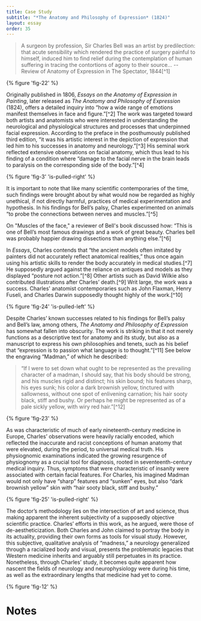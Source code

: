 ```yaml
---
title: Case Study
subtitle: "*The Anatomy and Philosophy of Expression* (1824)"
layout: essay
order: 35
---
```

>A surgeon by profession, Sir Charles Bell was an artist by predilection: that acute sensibility which rendered the practice of surgery painful to himself, induced him to find relief during the contemplation of human suffering in tracing the contortions of agony to their source…
-- Review of Anatomy of Expression in The Spectator, 1844[^1]

{% figure 'fig-22' %}

Originally published in 1806, *Essays on the Anatomy of Expression in Painting*, later released as *The Anatomy and Philosophy of Expression* (1824), offers a detailed inquiry into “how a wide range of emotions manifest themselves in face and figure.”[^2] The work was targeted toward both artists and anatomists who were interested in understanding the neurological and physiological structures and processes that underpinned facial expression. According to the preface in the posthumously published third edition, “it was his artistic interest in the depiction of expression that led him to his successes in anatomy and neurology.”[^3] His seminal work reflected extensive observations on facial anatomy, which thus lead to his finding of a condition where “damage to the facial nerve in the brain leads to paralysis on the corresponding side of the body.”[^4]

{% figure 'fig-3' 'is-pulled-right' %}

It is important to note that like many scientific contemporaries of the time, such findings were brought about by what would now be regarded as highly unethical, if not directly harmful, practices of medical experimentation and hypothesis. In his findings for Bell’s palsy, Charles experimented on animals “to probe the connections between nerves and muscles.”[^5]

On "Muscles of the face," a reviewer of Bell's book discussed how: “This is one of Bell’s most famous drawings and a work of great beauty. Charles bell was probably happier drawing dissections than anything else.”[^6]

In *Essays*, Charles contends that “the ancient models often imitated by painters did not accurately reflect anatomical realities,” thus once again using his artistic skills to render the body accurately in medical studies.[^7] He supposedly argued against the reliance on antiques and models as they displayed “posture not action.”[^8] Other artists such as David Wilkie also contributed illustrations after Charles’ death.[^9] Writ large, the work was a success. Charles' anatomist contemporaries such as John Flaxman, Henry Fuseli, and Charles Darwin supposedly thought highly of the work.[^10]

{% figure 'fig-24' 'is-pulled-left' %}

Despite Charles’ known successes related to his findings for Bell’s palsy and Bell’s law, among others, *The Anatomy and Philosophy of Expression* has somewhat fallen into obscurity. The work is striking in that it not merely functions as a descriptive text for anatomy and its study, but also as a manuscript to express his own philosophies and tenets, such as his belief that “expression is to passion what language is to thought.”[^11] See below the engraving “Madman,” of which he described:

>“If I were to set down what ought to be represented as the prevailing character of a madman, I should say, that his body should be strong, and his muscles rigid and distinct; his skin bound; his features sharp, his eyes sunk; his color a dark brownish yellow, tinctured with sallowness, without one spot of enlivening carnation; his hair sooty black, stiff and bushy. Or perhaps he might be represented as of a pale sickly yellow, with wiry red hair.”[^12]

{% figure 'fig-23' %}

As was characteristic of much of early nineteenth-century medicine in Europe, Charles’ observations were heavily racially encoded, which reflected the inaccurate and racist conceptions of human anatomy that were elevated, during the period, to universal medical truth. His physiognomic examinations indicated the growing resurgence of physiognomy as a crucial tool for diagnosis, rooted in seventeenth-century medical inquiry. Thus, symptoms that were characteristic of insanity were associated with certain facial features. For Charles, his imagined Madman would not only have “sharp” features and “sunken” eyes, but also “dark brownish yellow” skin with “hair sooty black, stiff and bushy.”

{% figure 'fig-25' 'is-pulled-right' %}

The doctor’s methodology lies on the intersection of art and science, thus making apparent the inherent subjectivity of a supposedly objective scientific practice. Charles’ efforts in this work, as he argued, were those of de-aestheticization. Both Charles and John claimed to portray the body in its actuality, providing their own forms as tools for visual study. However, this subjective, qualitative analysis of “madness,” a neurology generalized through a racialized body and visual, presents the problematic legacies that Western medicine inherits and arguably still perpetuates in its practice. Nonetheless, through Charles’ study, it becomes quite apparent how nascent the fields of neurology and neurophysiology were during his time, as well as the extraordinary lengths that medicine had yet to come.

{% figure 'fig-12' %}

# Notes

[^28]: "Sir Charles Bell's *Anatomy of Expression* (Book Review)."
[^29]: Anderson, *The Art of Medicine*, 219.
[^30]: Neher, “Sir Charles Bell and the Anatomy of Expression,” 59.
[^31]: Ibid.
[^32]: Ibid.
[^33]: Loudon, “Sir Charles Bell and the Anatomy of Expression,” 1794.
[^34]: Garner, Anne. “Charles Bell: Artistry and Anatomy.”
[^35]: Loudon, “Sir Charles Bell and the Anatomy of Expression,” 1795.
[^36]: Ibid.
[^37]: Ibid.
[^38]: Dewar, “ART IN MEDICINE.”
[^39]: Anderson, *The Art of Medicine*, 221.